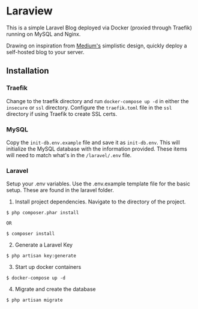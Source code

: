 # Laraview
This is a simple Laravel Blog deployed via Docker (proxied through Traefik) running on MySQL and Nginx. 

Drawing on inspiration from [Medium's](medium.com) simplistic design, quickly deploy a self-hosted blog to your server. 

## Installation

### Traefik
Change to the traefik directory and run `docker-compose up -d` in either the `insecure` or `ssl` directory. Configure the `traefik.toml` file in the `ssl` directory if using Traefik to create SSL certs.

### MySQL
Copy the `init-db.env.example` file and save it as `init-db.env`. This will initialize the MySQL database with the information provided. These items will need to match what's in the `/laravel/.env` file.

### Laravel
Setup your .env variables. Use the .env.example template file for the basic setup. These are found in the laravel folder.

1) Install project dependencies. Navigate to the directory of the project.

```
$ php composer.phar install

OR

$ composer install
```

2) Generate a Laravel Key
```
$ php artisan key:generate
```

3) Start up docker containers
```
$ docker-compose up -d
```

4) Migrate and create the database
```
$ php artisan migrate
```
